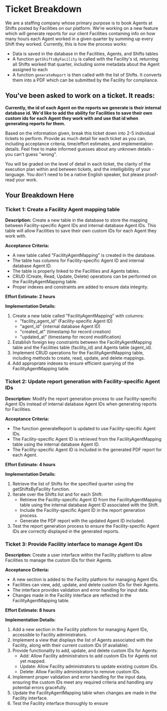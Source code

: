 # Ticket Breakdown
We are a staffing company whose primary purpose is to book Agents at Shifts posted by Facilities on our platform. We're working on a new feature which will generate reports for our client Facilities containing info on how many hours each Agent worked in a given quarter by summing up every Shift they worked. Currently, this is how the process works:

- Data is saved in the database in the Facilities, Agents, and Shifts tables
- A function `getShiftsByFacility` is called with the Facility's id, returning all Shifts worked that quarter, including some metadata about the Agent assigned to each
- A function `generateReport` is then called with the list of Shifts. It converts them into a PDF which can be submitted by the Facility for compliance.

## You've been asked to work on a ticket. It reads:

**Currently, the id of each Agent on the reports we generate is their internal database id. We'd like to add the ability for Facilities to save their own custom ids for each Agent they work with and use that id when generating reports for them.**


Based on the information given, break this ticket down into 2-5 individual tickets to perform. Provide as much detail for each ticket as you can, including acceptance criteria, time/effort estimates, and implementation details. Feel free to make informed guesses about any unknown details - you can't guess "wrong".


You will be graded on the level of detail in each ticket, the clarity of the execution plan within and between tickets, and the intelligibility of your language. You don't need to be a native English speaker, but please proof-read your work.

## Your Breakdown Here
### Ticket 1: Create a Facility Agent mapping table

**Description:**
Create a new table in the database to store the mapping between Facility-specific Agent IDs and internal database Agent IDs. This table will allow Facilities to save their own custom IDs for each Agent they work with.

**Acceptance Criteria:**
- A new table called "FacilityAgentMapping" is created in the database.
- The table has columns for Facility-specific Agent ID and internal database Agent ID.
- The table is properly linked to the Facilities and Agents tables.
- CRUD (Create, Read, Update, Delete) operations can be performed on the FacilityAgentMapping table.
- Proper indexes and constraints are added to ensure data integrity.

**Effort Estimate: 2 hours**

**Implementation Details:**
1. Create a new table called "FacilityAgentMapping" with columns:
    - "facility_agent_id" (Facility-specific Agent ID)
    - "agent_id" (internal database Agent ID)
    - "created_at" (timestamp for record creation)
    - "updated_at" (timestamp for record modification)
2. Establish foreign key constraints between the FacilityAgentMapping table and the Facilities table (facility_id) and Agents table (agent_id).
3. Implement CRUD operations for the FacilityAgentMapping table, including methods to create, read, update, and delete mappings.
4. Add appropriate indexes to ensure efficient querying of the FacilityAgentMapping table.

### Ticket 2: Update report generation with Facility-specific Agent IDs

**Description:**
Modify the report generation process to use Facility-specific Agent IDs instead of internal database Agent IDs when generating reports for Facilities.

**Acceptance Criteria:**
- The function generateReport is updated to use Facility-specific Agent IDs.
- The Facility-specific Agent ID is retrieved from the FacilityAgentMapping table using the internal database Agent ID.
- The Facility-specific Agent ID is included in the generated PDF report for each Agent.

**Effort Estimate: 4 hours**

**Implementation Details:**
1. Retrieve the list of Shifts for the specified quarter using the getShiftsByFacility function.
2. Iterate over the Shifts list and for each Shift:
    - Retrieve the Facility-specific Agent ID from the FacilityAgentMapping table using the internal database Agent ID associated with the Shift.
    - Include the Facility-specific Agent ID in the report generation process.
    - Generate the PDF report with the updated Agent ID included.
3. Test the report generation process to ensure the Facility-specific Agent IDs are correctly displayed in the generated reports.

### Ticket 3: Provide Facility interface to manage Agent IDs

**Description:**
Create a user interface within the Facility platform to allow Facilities to manage the custom IDs for their Agents.

**Acceptance Criteria:**
- A new section is added to the Facility platform for managing Agent IDs.
- Facilities can view, add, update, and delete custom IDs for their Agents.
- The interface provides validation and error handling for input data.
- Changes made in the Facility interface are reflected in the FacilityAgentMapping table.

**Effort Estimate: 8 hours**

**Implementation Details:**
1. Add a new section in the Facility platform for managing Agent IDs, accessible to Facility administrators.
2. Implement a view that displays the list of Agents associated with the Facility, along with their current custom IDs (if available).
3. Provide functionality to add, update, and delete custom IDs for Agents:
    - Add: Allow Facility administrators to add custom IDs for Agents not yet mapped.
    - Update: Allow Facility administrators to update existing custom IDs.
    - Delete: Allow Facility administrators to remove custom IDs.
4. Implement proper validation and error handling for the input data, ensuring the custom IDs meet any required criteria and handling any potential errors gracefully.
5. Update the FacilityAgentMapping table when changes are made in the Facility interface.
6. Test the Facility interface thoroughly to ensure